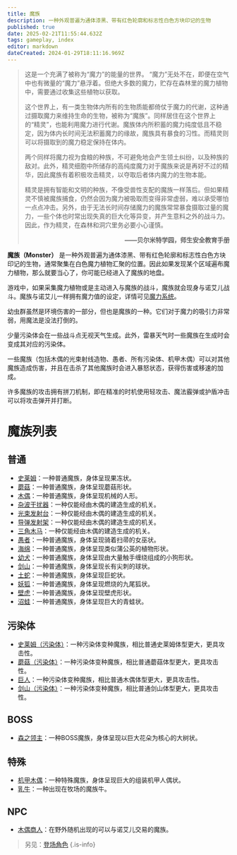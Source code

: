 ```yaml
---
title: 魔族
description: 一种外观普遍为通体漆黑、带有红色轮廓和标志性白色方块印记的生物
published: true
date: 2025-02-21T11:55:44.632Z
tags: gameplay, index
editor: markdown
dateCreated: 2024-01-29T18:11:16.969Z
---
```


> 这是一个充满了被称为“魔力”的能量的世界。
> “魔力”无处不在，即便在空气中也有微量的“魔力”悬浮着。但绝大多数的魔力，贮存在森林里的魔力植物中，需要通过收集这些植物以获取。
> 
> 这个世界上，有一类生物体内所有的生物质能都倚仗于魔力的代谢，这种通过摄取魔力来维持生命的生物，被称为“魔族”。同样居住在这个世界上的“精灵”，也能利用魔力进行代谢。魔族体内所积蓄的魔力纯度低且不稳定，因为体内长时间无法积蓄魔力的缘故，魔族具有暴食的习性。而精灵则可以将摄取到的魔力稳定保持在体内。
> 
> 两个同样将魔力视为食粮的种族，不可避免地会产生领土纠纷，以及种族的敌对。此外，精灵细胞中所储存的高纯度魔力对于魔族来说是再好不过的精华，因此魔族有着积极攻击精灵，以夺取后者体内魔力的生物本能。
> 
> 精灵是拥有智能和文明的种族，不像受兽性支配的魔族一样落后。但如果精灵不慎被魔族捕食，仍然会因为魔力被吸取而变得非常虚弱，难以承受哪怕一点点冲击。另外，由于无法长时间存储魔力的魔族常常暴食摄取过量的魔力，一些个体也时常出现失真的巨大化等异变，并产生意料之外的战斗力。因此，作为精灵，在森林和洞穴里务必要小心谨慎。**<p align=right>——贝尔米特学园，师生安全教育手册</p>**

**魔族（Monster）** 是一种外观普遍为通体漆黑、带有红色轮廓和标志性白色方块印记的生物，通常聚集在白色魔力植物汇聚的位置。因此如果发现某个区域遍布魔力植物，那么就要当心了，你可能已经进入了魔族的地盘。

游戏中，如果采集魔力植物或是主动进入与魔族的战斗，魔族就会现身与诺艾儿战斗。魔族与诺艾儿一样拥有魔力值的设定，详情可见[魔力系统](/zh/mana-crystal)。

幼虫群虽然是环境伤害的一部分，但也是魔族的一种。它们对于魔力的吸引力非常弱，用魔法是没法打倒的。

少量污染体会在一些战斗点无视天气生成。此外，雷暴天气时一些魔族在生成时会变成其对应的污染体。

一些魔族（包括木偶的光束射线造物、愚者、所有污染体、机甲木偶）可以对其他魔族造成伤害，并且在击杀了其他魔族时会进入暴怒状态，获得伤害或移速的加成。

许多魔族的攻击拥有拼刀机制，即在精准的时机使用轻攻击、魔法霰弹或护盾冲击可以将攻击弹开并打断。

# 魔族列表

## 普通

- [史莱姆](/zh/enemy/slime)：一种普通魔族，身体呈现果冻状。
- [蘑菇](/zh/enemy/mushroom)：一种普通魔族，身体呈现蘑菇形状。
- [木偶](/zh/enemy/puppet)：一种普通魔族，身体呈现机械的人形。
- [杂波干扰器](/zh/enemy/rainmaker)：一种仅能经由木偶的建造生成的机关。
- [光束发射台](/zh/enemy/laser)：一种仅能经由木偶的建造生成的机关。
- [导弹发射架](/zh/enemy/missile-launcher)：一种仅能经由木偶的建造生成的机关。
- [三角木马](/zh/enemy/wooden-horse)：一种仅能经由木偶的建造生成的机关。
- [愚者](/zh/enemy/the-fool)：一种普通魔族，身体呈现骑着扫帚的女巫状。
- [海绵](/zh/enemy/porifera)：一种普通魔族，身体呈现类似蒲公英的植物形状。
- [幼犬](/zh/enemy/puppy)：一种普通魔族，身体呈现由大量触手缠绕组成的小狗形状。
- [剑山](/zh/enemy/urchin)：一种普通魔族，身体呈现长有尖刺的球状。
- [土蛇](/zh/enemy/mole-snake)：一种普通魔族，身体呈现巨蛇状。
- [妖狐](/zh/enemy/nine-tailed-fox)：一种普通魔族，身体呈现燃烧的九尾狐状。
- [壁虎](/zh/enemy/lizard)：一种普通魔族，身体呈现壁虎形状。
- [沼蛙](/zh/enemy/frog)：一种普通魔族，身体呈现巨大的青蛙状。

## 污染体

- [史莱姆（污染体）](/zh/enemy/slime-contaminated)：一种污染体变种魔族，相比普通史莱姆体型更大，更具攻击性。
- [蘑菇（污染体）](/zh/enemy/mushroom-contaminated)：一种污染体变种魔族，相比普通蘑菇体型更大，更具攻击性。
- [巨人](/zh/enemy/giant)：一种污染体变种魔族，相比普通木偶体型更大，更具攻击性。
- [剑山（污染体）](/zh/enemy/urchin-contaminated)：一种污染体变种魔族，相比普通剑山体型更大，更具攻击性。

## BOSS

- [森之领主](/zh/enemy/lord-of-the-forest)：一种BOSS魔族，身体呈现以巨大花朵为核心的大树状。

## 特殊

- [机甲木偶](/zh/enemy/armoured-wooden-puppet)：一种特殊魔族，身体呈现巨大的组装机甲人偶状。
- [乳牛](/zh/enemy/cow)：一种出现在牧场的魔族牛。

## NPC

- [木偶商人](/zh/enemy/puppet-npc)：在野外随机出现的可以与诺艾儿交易的魔族。

> 另见：[登场角色](/zh/characters)
{.is-info}
